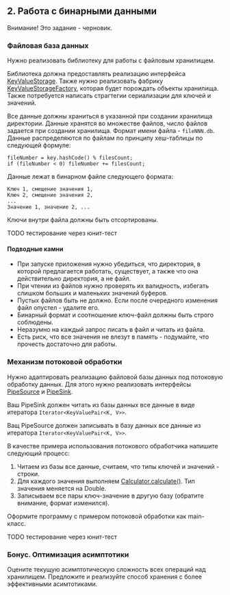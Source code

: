 
## 2. Работа с бинарными данными

Внимание! Это задание - черновик.

### Файловая база данных
Нужно реализовать библиотеку для работы с файловым хранилищем.

Библиотека должна предоставлять реализацию интерфейса [KeyValueStorage](../homework-base/src/main/java/ru/mipt/java2016/homework/base/task2/KeyValueStorage.java).
Также нужно реализовать фабрику [KeyValueStorageFactory](../homework-base/src/main/java/ru/mipt/java2016/homework/base/task2/KeyValueStorageFactory.java),
которая будет порождать объекты хранилища. Также потребуется написать страгтегии сериализации для ключей и значений.

Все данные должны храниться в указанной при создании хранилища директории.
Данные хранятся во множестве файлов, число файлов задается при создании хранилища. Формат имени файла - `fileNNN.db`.
Данные распределяются по файлам по принципу хеш-таблицы по следующей формуле:

```
fileNumber = key.hashCode() % filesCount;
if (fileNumber < 0) fileNumber += filesCount;
```

Данные лежат в бинарном файле следующего формата:

```
Ключ 1, смещение значения 1,
Ключ 2, смещение значения 2,
...
Значение 1, значение 2, ...
```

Ключи внутри файла должны быть отсортированы.

TODO тестирование через юнит-тест

#### Подводные камни

* При запуске приложения нужно убедиться, что директория, в которой предлагается работать, существует, а также что она действительно директория, а не файл.
* При чтении из файлов нужно проверять их валидность, избегать слишком больших и маленьких значений буферов.
* Пустых файлов быть не должно. Если после очередного изменения файл опустел - удалите его.
* Бинарный формат и соотношение ключ-файл должны быть строго соблюдены.
* Неразумно на каждый запрос писать в файл и читать из файла.
* Есть риск, что все значения не влезут в память - подумайте, что прочесть достаточно для работы.

### Механизм потоковой обработки

Нужно адаптировать реализацию файловой базы данных под потоковую обработку данных.
Для этого нужно реализовать интерфейсы [PipeSource](../homework-base/src/main/java/ru/mipt/java2016/homework/base/task2/PipeSource.java) и [PipeSink](../homework-base/src/main/java/ru/mipt/java2016/homework/base/task2/PipeSink.java).

Ваш PipeSink должен читать из базы данных все данные в виде итератора `Iterator<KeyValuePair<K, V>>`.

Ващ PipeSource должен записывать в базу данных все данные из итератора `Iterator<KeyValuePair<K, V>>`.

В качестве примера использования потокового обработчика напишите следующий процесс:

1. Читаем из базы все данные, считаем, что типы ключей и значений - строки.
2. Для каждого значения выполняем [Calculator.calculate()](../homework-base/src/main/java/ru/mipt/java2016/homework/base/task1/Calculator.java). Тип значения меняется на Double.
3. Записываем все пары ключ-значение в другую базу (обратите внимание, формат изменился).

Оформите программу с примером потоковой обработки как main-класс.

TODO тестирование через юнит-тест

### Бонус. Оптимизация асимптотики

Оцените текущую асимптотическую сложность всех операций над хранилищем.
Предложите и реализуйте способ хранения с более эффективными асимтотиками.

